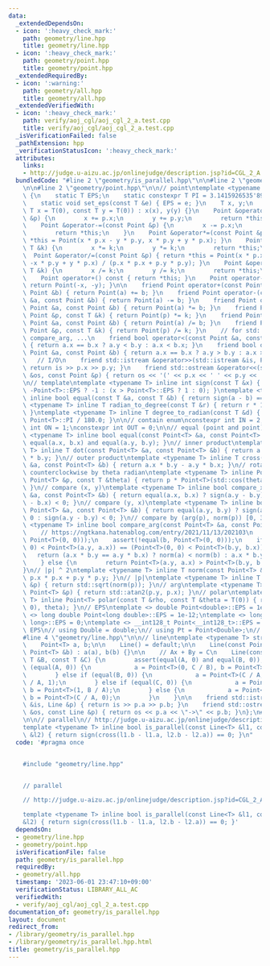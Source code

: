 ```yaml
---
data:
  _extendedDependsOn:
  - icon: ':heavy_check_mark:'
    path: geometry/line.hpp
    title: geometry/line.hpp
  - icon: ':heavy_check_mark:'
    path: geometry/point.hpp
    title: geometry/point.hpp
  _extendedRequiredBy:
  - icon: ':warning:'
    path: geometry/all.hpp
    title: geometry/all.hpp
  _extendedVerifiedWith:
  - icon: ':heavy_check_mark:'
    path: verify/aoj_cgl/aoj_cgl_2_a.test.cpp
    title: verify/aoj_cgl/aoj_cgl_2_a.test.cpp
  _isVerificationFailed: false
  _pathExtension: hpp
  _verificationStatusIcon: ':heavy_check_mark:'
  attributes:
    links:
    - http://judge.u-aizu.ac.jp/onlinejudge/description.jsp?id=CGL_2_A
  bundledCode: "#line 2 \"geometry/is_parallel.hpp\"\n\n#line 2 \"geometry/line.hpp\"\
    \n\n#line 2 \"geometry/point.hpp\"\n\n// point\ntemplate <typename T> struct Point\
    \ {\n    static T EPS;\n    static constexpr T PI = 3.1415926535'8979323846'2643383279L;\n\
    \    static void set_eps(const T &e) { EPS = e; }\n    T x, y;\n    Point(const\
    \ T x = T(0), const T y = T(0)) : x(x), y(y) {}\n    Point &operator+=(const Point\
    \ &p) {\n        x += p.x;\n        y += p.y;\n        return *this;\n    }\n\
    \    Point &operator-=(const Point &p) {\n        x -= p.x;\n        y -= p.y;\n\
    \        return *this;\n    }\n    Point &operator*=(const Point &p) { return\
    \ *this = Point(x * p.x - y * p.y, x * p.y + y * p.x); }\n    Point &operator*=(const\
    \ T &k) {\n        x *= k;\n        y *= k;\n        return *this;\n    }\n  \
    \  Point &operator/=(const Point &p) { return *this = Point(x * p.x + y * p.y,\
    \ -x * p.y + y * p.x) / (p.x * p.x + p.y * p.y); }\n    Point &operator/=(const\
    \ T &k) {\n        x /= k;\n        y /= k;\n        return *this;\n    }\n\n\
    \    Point operator+() const { return *this; }\n    Point operator-() const {\
    \ return Point(-x, -y); }\n\n    friend Point operator+(const Point &a, const\
    \ Point &b) { return Point(a) += b; }\n    friend Point operator-(const Point\
    \ &a, const Point &b) { return Point(a) -= b; }\n    friend Point operator*(const\
    \ Point &a, const Point &b) { return Point(a) *= b; }\n    friend Point operator*(const\
    \ Point &p, const T &k) { return Point(p) *= k; }\n    friend Point operator/(const\
    \ Point &a, const Point &b) { return Point(a) /= b; }\n    friend Point operator/(const\
    \ Point &p, const T &k) { return Point(p) /= k; }\n    // for std::set, std::map,\
    \ compare_arg, ...\n    friend bool operator<(const Point &a, const Point &b)\
    \ { return a.x == b.x ? a.y < b.y : a.x < b.x; }\n    friend bool operator>(const\
    \ Point &a, const Point &b) { return a.x == b.x ? a.y > b.y : a.x > b.x; }\n \
    \   // I/O\n    friend std::istream &operator>>(std::istream &is, Point &p) {\
    \ return is >> p.x >> p.y; }\n    friend std::ostream &operator<<(std::ostream\
    \ &os, const Point &p) { return os << '(' << p.x << ' ' << p.y << ')'; }\n};\n\
    \n// template\ntemplate <typename T> inline int sign(const T &x) { return x <\
    \ -Point<T>::EPS ? -1 : (x > Point<T>::EPS ? 1 : 0); }\ntemplate <typename T>\
    \ inline bool equal(const T &a, const T &b) { return sign(a - b) == 0; }\ntemplate\
    \ <typename T> inline T radian_to_degree(const T &r) { return r * 180.0 / Point<T>::PI;\
    \ }\ntemplate <typename T> inline T degree_to_radian(const T &d) { return d *\
    \ Point<T>::PI / 180.0; }\n\n// contain enum\nconstexpr int IN = 2;\nconstexpr\
    \ int ON = 1;\nconstexpr int OUT = 0;\n\n// equal (point and point)\ntemplate\
    \ <typename T> inline bool equal(const Point<T> &a, const Point<T> &b) { return\
    \ equal(a.x, b.x) and equal(a.y, b.y); }\n// inner product\ntemplate <typename\
    \ T> inline T dot(const Point<T> &a, const Point<T> &b) { return a.x * b.x + a.y\
    \ * b.y; }\n// outer product\ntemplate <typename T> inline T cross(const Point<T>\
    \ &a, const Point<T> &b) { return a.x * b.y - a.y * b.x; }\n// rotate Point p\
    \ counterclockwise by theta radian\ntemplate <typename T> inline Point<T> rotate(const\
    \ Point<T> &p, const T &theta) { return p * Point<T>(std::cos(theta), std::sin(theta));\
    \ }\n// compare (x, y)\ntemplate <typename T> inline bool compare_x(const Point<T>\
    \ &a, const Point<T> &b) { return equal(a.x, b.x) ? sign(a.y - b.y) < 0 : sign(a.x\
    \ - b.x) < 0; }\n// compare (y, x)\ntemplate <typename T> inline bool compare_y(const\
    \ Point<T> &a, const Point<T> &b) { return equal(a.y, b.y) ? sign(a.x - b.x) <\
    \ 0 : sign(a.y - b.y) < 0; }\n// compare by (arg(p), norm(p)) [0, 360)\ntemplate\
    \ <typename T> inline bool compare_arg(const Point<T> &a, const Point<T> &b) {\n\
    \    // https://ngtkana.hatenablog.com/entry/2021/11/13/202103\n    assert(!equal(a,\
    \ Point<T>(0, 0)));\n    assert(!equal(b, Point<T>(0, 0)));\n    if ((Point<T>(0,\
    \ 0) < Point<T>(a.y, a.x)) == (Point<T>(0, 0) < Point<T>(b.y, b.x))) {\n     \
    \   return (a.x * b.y == a.y * b.x) ? norm(a) < norm(b) : a.x * b.y > a.y * b.x;\n\
    \    } else {\n        return Point<T>(a.y, a.x) > Point<T>(b.y, b.x);\n    }\n\
    }\n// |p| ^ 2\ntemplate <typename T> inline T norm(const Point<T> &p) { return\
    \ p.x * p.x + p.y * p.y; }\n// |p|\ntemplate <typename T> inline T abs(const Point<T>\
    \ &p) { return std::sqrt(norm(p)); }\n// arg\ntemplate <typename T> inline T arg(const\
    \ Point<T> &p) { return std::atan2(p.y, p.x); }\n// polar\ntemplate <typename\
    \ T> inline Point<T> polar(const T &rho, const T &theta = T(0)) { return rotate(Point<T>(rho,\
    \ 0), theta); }\n// EPS\ntemplate <> double Point<double>::EPS = 1e-9;\ntemplate\
    \ <> long double Point<long double>::EPS = 1e-12;\ntemplate <> long long Point<long\
    \ long>::EPS = 0;\ntemplate <> __int128_t Point<__int128_t>::EPS = 0;\n// change\
    \ EPS\n// using Double = double;\n// using Pt = Point<Double>;\n// Point<Double>::set_eps(new_eps);\n\
    #line 4 \"geometry/line.hpp\"\n\n// line\ntemplate <typename T> struct Line {\n\
    \    Point<T> a, b;\n\n    Line() = default;\n\n    Line(const Point<T> &a, const\
    \ Point<T> &b) : a(a), b(b) {}\n\n    // Ax + By = C\n    Line(const T &A, const\
    \ T &B, const T &C) {\n        assert(equal(A, 0) and equal(B, 0));\n        if\
    \ (equal(A, 0)) {\n            a = Point<T>(0, C / B), b = Point<T>(1, C / B);\n\
    \        } else if (equal(B, 0)) {\n            a = Point<T>(C / A, 0), b = Point<T>(C\
    \ / A, 1);\n        } else if (equal(C, 0)) {\n            a = Point<T>(0, 0),\
    \ b = Point<T>(1, B / A);\n        } else {\n            a = Point<T>(0, C / B),\
    \ b = Point<T>(C / A, 0);\n        }\n    }\n\n    friend std::istream &operator>>(std::istream\
    \ &is, Line &p) { return is >> p.a >> p.b; }\n    friend std::ostream &operator<<(std::ostream\
    \ &os, const Line &p) { return os << p.a << \"->\" << p.b; }\n};\n#line 4 \"geometry/is_parallel.hpp\"\
    \n\n// parallel\n// http://judge.u-aizu.ac.jp/onlinejudge/description.jsp?id=CGL_2_A\n\
    template <typename T> inline bool is_parallel(const Line<T> &l1, const Line<T>\
    \ &l2) { return sign(cross(l1.b - l1.a, l2.b - l2.a)) == 0; }\n"
  code: '#pragma once


    #include "geometry/line.hpp"


    // parallel

    // http://judge.u-aizu.ac.jp/onlinejudge/description.jsp?id=CGL_2_A

    template <typename T> inline bool is_parallel(const Line<T> &l1, const Line<T>
    &l2) { return sign(cross(l1.b - l1.a, l2.b - l2.a)) == 0; }'
  dependsOn:
  - geometry/line.hpp
  - geometry/point.hpp
  isVerificationFile: false
  path: geometry/is_parallel.hpp
  requiredBy:
  - geometry/all.hpp
  timestamp: '2023-06-01 23:47:10+09:00'
  verificationStatus: LIBRARY_ALL_AC
  verifiedWith:
  - verify/aoj_cgl/aoj_cgl_2_a.test.cpp
documentation_of: geometry/is_parallel.hpp
layout: document
redirect_from:
- /library/geometry/is_parallel.hpp
- /library/geometry/is_parallel.hpp.html
title: geometry/is_parallel.hpp
---
```

